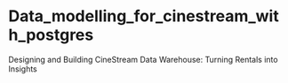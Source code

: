 # Data_modelling_for_cinestream_with_postgres
 Designing and Building CineStream Data Warehouse: Turning Rentals into Insights
